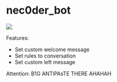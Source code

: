 # nec0der_bot
<img src="http://screenshoters.club/1559164955.png"></img>

Features:
 * Set custom welcome message
 * Set rules to conversation
 * Set custom left message

Attention: B1G ANTIPAsTE THERE AHAHAH
